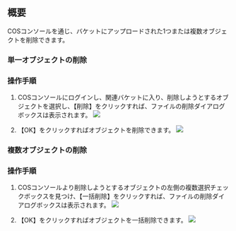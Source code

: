 ## 概要
COSコンソールを通じ、バケットにアップロードされた1つまたは複数オブジェクトを削除できます。

### 単一オブジェクトの削除

### 操作手順

1. COSコンソールにログインし、関連バケットに入り、削除しようとするオブジェクトを選択し、【削除】をクリックすれば、ファイルの削除ダイアログボックスは表示されます。
![](https://main.qcloudimg.com/raw/ee9e32a8aa1418a2072f4d04a04259e0.png)

2. 【OK】をクリックすればオブジェクトを削除できます。
![](https://main.qcloudimg.com/raw/7ef73ea2ba0935f6476b26f2b56bbec3.png)

### 複数オブジェクトの削除

### 操作手順

1. COSコンソールより削除しようとするオブジェクトの左側の複数選択チェックボックスを見つけ、【一括削除】をクリックすれば、ファイルの削除ダイアログボックスは表示されます。
![](https://main.qcloudimg.com/raw/2adc884caf85f4f7d08c42635ae2bb52.png)

2. 【OK】をクリックすればオブジェクトを一括削除できます。
![](https://main.qcloudimg.com/raw/1e2c10163e71eb35b731c1d94e5d0707.png)

